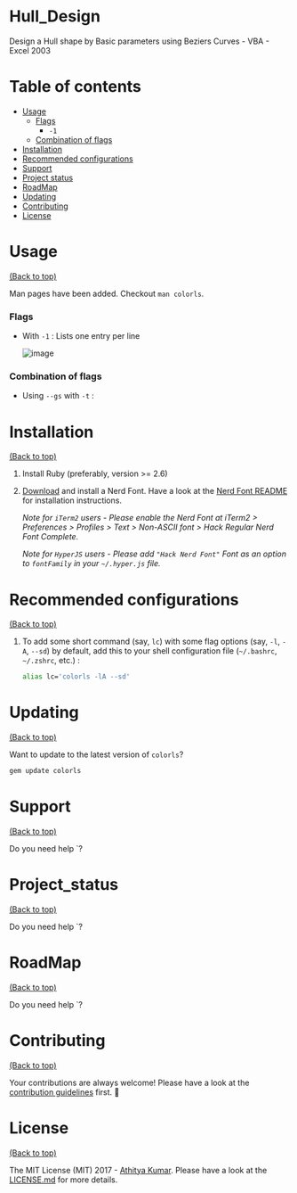 # Hull_Design
Design a Hull shape by Basic parameters using Beziers Curves - VBA - Excel 2003

# Table of contents

- [Usage](#usage)
  - [Flags](#flags)
    - `-1`
  - [Combination of flags](#combination-of-flags)
- [Installation](#installation)
- [Recommended configurations](#recommended-configurations)
- [Support](#Support)
- [Project status](#Project_status)
- [RoadMap](#RoadMap)
- [Updating](#updating)
- [Contributing](#contributing)
- [License](#license)

# Usage

[(Back to top)](#table-of-contents)

Man pages have been added. Checkout `man colorls`.

### Flags

- With `-1` : Lists one entry per line

  ![image](https://user-images.githubusercontent.com/17109060/32149062-4f0547ca-bd25-11e7-98b6-587467379704.png)


### Combination of flags

- Using `--gs` with `-t` :


# Installation

[(Back to top)](#table-of-contents)

1. Install Ruby (preferably, version >= 2.6)
2. [Download](https://www.nerdfonts.com/font-downloads) and install a Nerd Font. Have a look at the [Nerd Font README](https://github.com/ryanoasis/nerd-fonts/blob/master/readme.md) for installation instructions.

    *Note for `iTerm2` users - Please enable the Nerd Font at iTerm2 > Preferences > Profiles > Text > Non-ASCII font > Hack Regular Nerd Font Complete.*

    *Note for `HyperJS` users - Please add `"Hack Nerd Font"` Font as an option to `fontFamily` in your `~/.hyper.js` file.*

# Recommended configurations

[(Back to top)](#table-of-contents)

1. To add some short command (say, `lc`) with some flag options (say, `-l`, `-A`, `--sd`) by default, add this to your shell configuration file (`~/.bashrc`, `~/.zshrc`, etc.) :
    ```sh
    alias lc='colorls -lA --sd'
    ```

# Updating

[(Back to top)](#table-of-contents)

Want to update to the latest version of `colorls`?

```sh
gem update colorls
```

# Support

[(Back to top)](#table-of-contents)

Do you need help `?


# Project_status

[(Back to top)](#table-of-contents)

Do you need help `?

# RoadMap

[(Back to top)](#table-of-contents)

Do you need help `?

# Contributing

[(Back to top)](#table-of-contents)

Your contributions are always welcome! Please have a look at the [contribution guidelines](CONTRIBUTING.md) first. :tada:

# License

[(Back to top)](#table-of-contents)


The MIT License (MIT) 2017 - [Athitya Kumar](https://github.com/athityakumar/). Please have a look at the [LICENSE.md](LICENSE.md) for more details.

